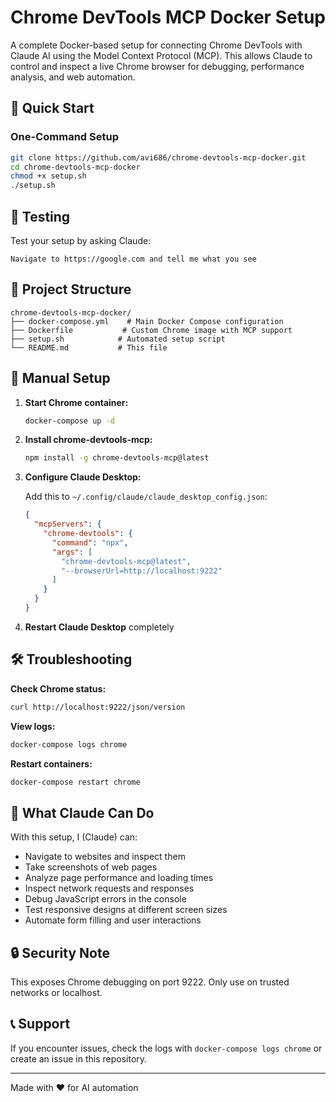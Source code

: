# Chrome DevTools MCP Docker Setup

A complete Docker-based setup for connecting Chrome DevTools with Claude AI using the Model Context Protocol (MCP). This allows Claude to control and inspect a live Chrome browser for debugging, performance analysis, and web automation.

## 🚀 Quick Start

### One-Command Setup

```bash
git clone https://github.com/avi686/chrome-devtools-mcp-docker.git
cd chrome-devtools-mcp-docker
chmod +x setup.sh
./setup.sh
```

## 🧪 Testing

Test your setup by asking Claude:

```
Navigate to https://google.com and tell me what you see
```

## 📁 Project Structure

```
chrome-devtools-mcp-docker/
├── docker-compose.yml    # Main Docker Compose configuration
├── Dockerfile           # Custom Chrome image with MCP support  
├── setup.sh            # Automated setup script
└── README.md           # This file
```

## 🔧 Manual Setup

1. **Start Chrome container:**
   ```bash
   docker-compose up -d
   ```

2. **Install chrome-devtools-mcp:**
   ```bash
   npm install -g chrome-devtools-mcp@latest
   ```

3. **Configure Claude Desktop:**
   
   Add this to `~/.config/claude/claude_desktop_config.json`:

   ```json
   {
     "mcpServers": {
       "chrome-devtools": {
         "command": "npx",
         "args": [
           "chrome-devtools-mcp@latest",
           "--browserUrl=http://localhost:9222"
         ]
       }
     }
   }
   ```

4. **Restart Claude Desktop** completely

## 🛠️ Troubleshooting

**Check Chrome status:**
```bash
curl http://localhost:9222/json/version
```

**View logs:**
```bash
docker-compose logs chrome
```

**Restart containers:**
```bash
docker-compose restart chrome
```

## 🎯 What Claude Can Do

With this setup, I (Claude) can:
- Navigate to websites and inspect them
- Take screenshots of web pages
- Analyze page performance and loading times
- Inspect network requests and responses
- Debug JavaScript errors in the console
- Test responsive designs at different screen sizes
- Automate form filling and user interactions

## 🔒 Security Note

This exposes Chrome debugging on port 9222. Only use on trusted networks or localhost.

## 📞 Support

If you encounter issues, check the logs with `docker-compose logs chrome` or create an issue in this repository.

---

Made with ❤️ for AI automation

